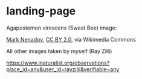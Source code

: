 # landing-page

Agapostemon virescens (Sweat Bee) image:

<a href="https://commons.wikimedia.org/wiki/File:Agapostemon_virescens_(Sweat_Bee)_(27831732700).jpg">Mark Nenadov</a>, <a href="https://creativecommons.org/licenses/by/2.0">CC BY 2.0</a>, via Wikimedia Commons

All other images taken by myself (Ray Zilli)

https://www.inaturalist.org/observations?place_id=any&user_id=rayzilli&verifiable=any

